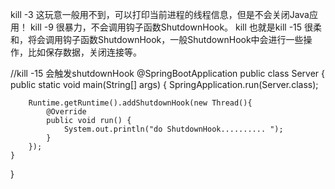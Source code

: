 kill -3 <pid> 这玩意一般用不到，可以打印当前进程的线程信息，但是不会关闭Java应用！
kill -9 <pid> 很暴力，不会调用钩子函数ShutdownHook。
kill <pid> 也就是kill -15 <pid> 很柔和，将会调用钩子函数ShutdownHook，一般ShutdownHook中会进行一些操作，比如保存数据，关闭连接等。

//kill -15 会触发shutdownHook
@SpringBootApplication
public class Server {
    public static void main(String[] args) {
        SpringApplication.run(Server.class);

        Runtime.getRuntime().addShutdownHook(new Thread(){
            @Override
            public void run() {
                System.out.println("do ShutdownHook.......... ");
            }
        });
    }
}
